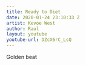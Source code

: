 ```yaml
---
title: Ready to Diet
date: 2020-01-24 23:10:33 Z
artist: Kevoe West
author: Raul
layout: youtube
youtube-url: DZcX6rC_LsQ
---
```


Golden beat

